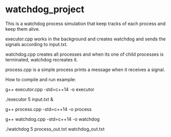 # watchdog_project

This is a watchdog process simulation that keep tracks of each process and keep them alive.

executor.cpp works in the background and creates watchdog and sends the signals according to input.txt.

watchdog.cpp creates all processes and when its one of child processes is terminated, watchdog recreates it.

process.cpp is a simple process prints a message when it receives a signal.


How to compile and run example:

g++ executor.cpp -std=c++14 -o executor

./executor 5 input.txt &

g++ process.cpp -std=c++14 -o process

g++ watchdog.cpp -std=c++14 -o watchdog

./watchdog 5 process_out.txt watchdog_out.txt
